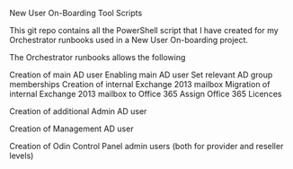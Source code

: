 New User On-Boarding Tool Scripts

This git repo contains all the PowerShell script that I have created for my Orchestrator runbooks used in a New User On-boarding project.

The Orchestrator runbooks allows the following

Creation of main AD user
Enabling main AD user
Set relevant AD group memberships
Creation of internal Exchange 2013 mailbox
Migration of internal Exchange 2013 mailbox to Office 365
Assign Office 365 Licences

Creation of additional Admin AD user

Creation of Management AD user

Creation of Odin Control Panel admin users (both for provider and reseller levels)


